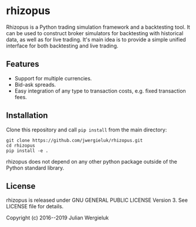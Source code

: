 # rhizopus

Rhizopus is a Python trading simulation framework and a backtesting tool. It
can be used to construct broker simulators for backtesting with historical 
data, as well as for live trading. It's main idea is to provide a simple unified 
interface for both backtesting and live trading.

## Features

* Support for multiple currencies.
* Bid-ask spreads.
* Easy integration of any type to transaction costs, e.g. fixed transaction fees.

## Installation

Clone this repository and call `pip install` from the main directory:

    git clone https://github.com/jwergieluk/rhizopus.git
    cd rhizopus
    pip install -e .

rhizopus does not depend on any other python package 
outside of the Python standard library.

## License

rhizopus is released under GNU GENERAL PUBLIC LICENSE Version 3. 
See LICENSE file for details.

Copyright (c) 2016--2019 Julian Wergieluk

